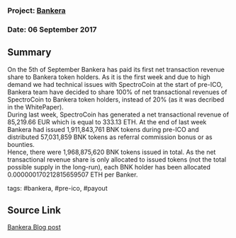 ### Project: [Bankera](../projects/bankera.md)
### Date: 06 September 2017 
## Summary
  
On the 5th of September Bankera has paid its first net transaction revenue share to Bankera token holders.
As it is the first week and due to high demand we had technical issues with SpectroCoin at the start of pre-ICO, Bankera team have decided to share 100% of net transactional revenues of SpectroCoin to Bankera token holders, instead of 20% (as it was decribed in the WhitePaper).  
During last week, SpectroCoin has generated a net transactional revenue of 85,219.66 EUR which is equal to 333.13 ETH.
At the end of last week Bankera had issued 1,911,843,761 BNK tokens during pre-ICO and distributed 57,031,859 BNK tokens as referral commission bonus or as bounties.  
Hence, there were 1,968,875,620 BNK tokens issued in total. As the net transactional revenue share is only allocated to issued tokens (not the total possible supply in the long-run), each BNK holder has been allocated 0.000000170212815659507 ETH per Banker.
  
tags: #bankera, #pre-ico, #payout
## Source Link
[Bankera Blog post](https://blog.bankera.com/2017/09/06/the-first-weeks-net-transactional-revenue-share-has-been-paid/)
